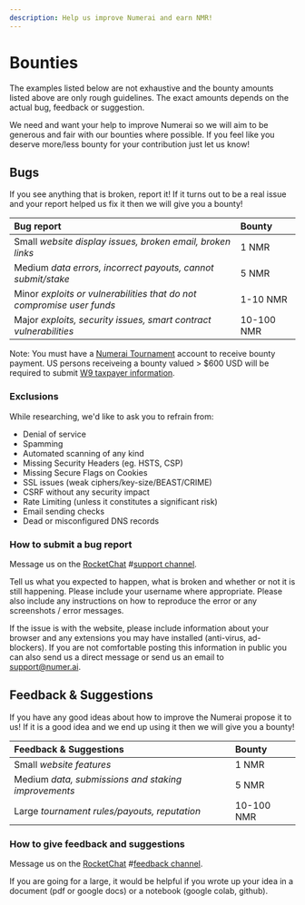 ```yaml
---
description: Help us improve Numerai and earn NMR!
---
```


# Bounties

The examples listed below are not exhaustive and the bounty amounts listed above are only rough guidelines. The exact amounts depends on the actual bug, feedback or suggestion.

We need and want your help to improve Numerai so we will aim to be generous and fair with our bounties where possible. If you feel like you deserve more/less bounty for your contribution just let us know!

## Bugs

If you see anything that is broken, report it! If it turns out to be a real issue and your report helped us fix it then we will give you a bounty!

| Bug report | Bounty |
| :--- | :--- |
| Small _website display issues, broken email, broken links_ | 1 NMR |
| Medium _data errors, incorrect payouts, cannot submit/stake_ | 5 NMR |
| Minor _exploits or vulnerabilities that do not compromise user funds_ | 1-10 NMR |
| Major _exploits, security issues, smart contract vulnerabilities_ | 10-100 NMR |

Note: You must have a [Numerai Tournament](https://numer.ai/tournament/) account to receive bounty payment. US persons receiveing a bounty valued > $600 USD will be required to submit [W9 taxpayer information](us-taxes.md).

### Exclusions
While researching, we'd like to ask you to refrain from:

 - Denial of service
 - Spamming
 - Automated scanning of any kind
 - Missing Security Headers (eg. HSTS, CSP)
 - Missing Secure Flags on Cookies
 - SSL issues (weak ciphers/key-size/BEAST/CRIME)
 - CSRF without any security impact
 - Rate Limiting (unless it constitutes a significant risk)
 - Email sending checks
 - Dead or misconfigured DNS records

### How to submit a bug report

Message us on the [RocketChat](https://community.numer.ai/) \#[support channel](https://community.numer.ai/channel/support).

Tell us what you expected to happen, what is broken and whether or not it is still happening. Please include your username where appropriate. Please also include any instructions on how to reproduce the error or any screenshots / error messages.

If the issue is with the website, please include information about your browser and any extensions you may have installed \(anti-virus, ad-blockers\). If you are not comfortable posting this information in public you can also send us a direct message or send us an email to support@numer.ai.

## Feedback & Suggestions

If you have any good ideas about how to improve the Numerai propose it to us! If it is a good idea and we end up using it then we will give you a bounty!

| Feedback & Suggestions | Bounty |
| :--- | :--- |
| Small _website features_ | 1 NMR |
| Medium _data, submissions and staking improvements_ | 5 NMR |
| Large _tournament rules/payouts, reputation_ | 10-100 NMR |

### How to give feedback and suggestions

Message us on the [RocketChat](https://community.numer.ai/) \#[feedback channel](https://community.numer.ai/channel/feedback).

If you are going for a large, it would be helpful if you wrote up your idea in a document \(pdf or google docs\) or a notebook \(google colab, github\).

